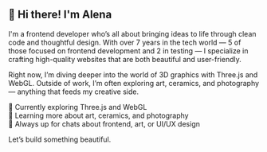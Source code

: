 ## 👋 Hi there! I'm Alena

I'm a frontend developer who’s all about bringing ideas to life through clean code and thoughtful design. With over 7 years in the tech world — 5 of those focused on frontend development and 2 in testing — I specialize in crafting high-quality websites that are both beautiful and user-friendly.

Right now, I’m diving deeper into the world of 3D graphics with Three.js and WebGL. Outside of work, I’m often exploring art, ceramics, and photography — anything that feeds my creative side.

   🔭 Currently exploring Three.js and WebGL  
   🌱 Learning more about art, ceramics, and photography  
   💬 Always up for chats about frontend, art, or UI/UX design  

Let’s build something beautiful.
